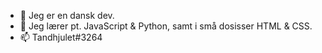 - 👋 Jeg er en dansk dev.
- 🌱 Jeg lærer pt. JavaScript & Python, samt i små dosisser HTML & CSS.
- 📫 Tandhjulet#3264
